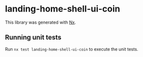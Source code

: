 # landing-home-shell-ui-coin

This library was generated with [Nx](https://nx.dev).

## Running unit tests

Run `nx test landing-home-shell-ui-coin` to execute the unit tests.
